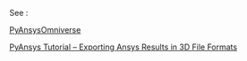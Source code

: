 See : 

[PyAnsysOmniverse](https://github.com/jmake/PyAnsysOmniverse) 

[PyAnsys Tutorial – Exporting Ansys Results in 3D File Formats](https://www.padtinc.com/2023/07/06/pyansys-tutorial-3d-files-part-1/)

